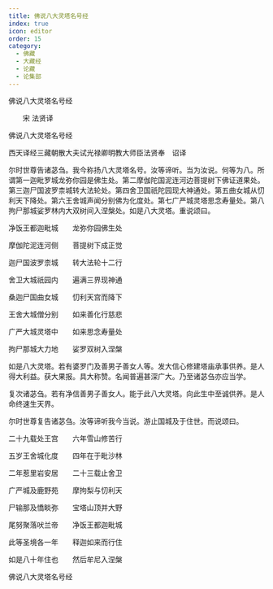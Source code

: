 ```yaml
---
title: 佛说八大灵塔名号经
index: true
icon: editor
order: 15
category:
  - 佛藏
  - 大藏经
  - 论藏
  - 论集部
---
```


  佛说八大灵塔名号经  

　　宋 法贤译  

佛说八大灵塔名号经  

西天译经三藏朝散大夫试光禄卿明教大师臣法贤奉　诏译  

尔时世尊告诸苾刍。我今称扬八大灵塔名号。汝等谛听。当为汝说。何等为八。所谓第一迦毗罗城龙弥你园是佛生处。第二摩伽陀国泥连河边菩提树下佛证道果处。第三迦尸国波罗柰城转大法轮处。第四舍卫国祇陀园现大神通处。第五曲女城从忉利天下降处。第六王舍城声闻分别佛为化度处。第七广严城灵塔思念寿量处。第八拘尸那城娑罗林内大双树间入涅槃处。如是八大灵塔。重说颂曰。  

净饭王都迦毗城　　龙弥你园佛生处  

摩伽陀泥连河侧　　菩提树下成正觉  

迦尸国波罗柰城　　转大法轮十二行  

舍卫大城祇园内　　遍满三界现神通  

桑迦尸国曲女城　　忉利天宫而降下  

王舍大城僧分别　　如来善化行慈悲  

广严大城灵塔中　　如来思念寿量处  

拘尸那城大力地　　娑罗双树入涅槃  

如是八大灵塔。若有婆罗门及善男子善女人等。发大信心修建塔庙承事供养。是人得大利益。获大果报。具大称赞。名闻普遍甚深广大。乃至诸苾刍亦应当学。  

复次诸苾刍。若有净信善男子善女人。能于此八大灵塔。向此生中至诚供养。是人命终速生天界。  

尔时世尊复告诸苾刍。汝等谛听我今当说。游止国城及于住世。而说颂曰。  

二十九载处王宫　　六年雪山修苦行  

五岁王舍城化度　　四年在于毗沙林  

二年惹里岩安居　　二十三载止舍卫  

广严城及鹿野苑　　摩拘梨与忉利天  

尸输那及憍睒弥　　宝塔山顶并大野  

尾努聚落吠兰帝　　净饭王都迦毗城  

此等圣境各一年　　释迦如来而行住  

如是八十年住也　　然后牟尼入涅槃  

佛说八大灵塔名号经  
